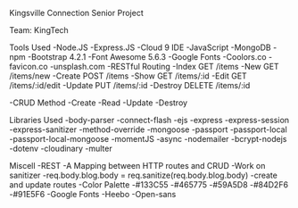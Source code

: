 Kingsville Connection Senior Project

Team: KingTech

Tools Used
-Node.JS
-Express.JS
-Cloud 9 IDE
-JavaScript
-MongoDB
-npm
-Bootstrap 4.2.1
-Font Awesome 5.6.3
-Google Fonts
-Coolors.co
-favicon.co
-unsplash.com
-RESTful Routing
    -Index      GET     /items
    -New        GET     /items/new
    -Create     POST    /items
    -Show       GET     /items/:id
    -Edit       GET     /items/:id/edit
    -Update     PUT     /items/:id
    -Destroy    DELETE  /items/:id

-CRUD Method
    -Create
    -Read
    -Update
    -Destroy


Libraries Used
-body-parser
-connect-flash
-ejs
-express
-express-session
-express-sanitizer
-method-override
-mongoose
-passport
-passport-local
-passport-local-mongoose
-momentJS
-async
-nodemailer
-bcrypt-nodejs
-dotenv
-cloudinary
-multer

Miscell
-REST
    -A Mapping between HTTP routes and CRUD
-Work on sanitizer
    -req.body.blog.body = req.sanitize(req.body.blog.body)
    -create and update routes
-Color Palette
    -#133C55
    -#465775
    -#59A5D8
    -#84D2F6
    -#91E5F6
-Google Fonts
    -Heebo
    -Open-sans
    
    
    
    
    
    
    